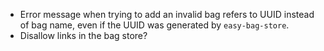 * Error message when trying to add an invalid bag refers to UUID instead of bag name, even if the
  UUID was generated by `easy-bag-store`.
* Disallow links in the bag store?
